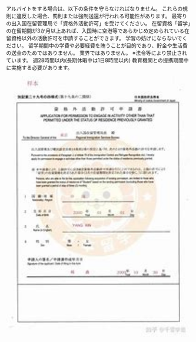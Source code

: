 アルバイトをする場合は、以下の条件を守らなければなりません。 これらの規則に違反した場合、罰則または強制送還が行われる可能性があります。
最寄りの出入国在留管理局で「資格外活動許可」を受けてください。 在留資格「留学」の在留期間が3か月以上あれば、入国時に空港等であらかじめ定められている在留資格以外の活動許可を申請することができます。
学習の妨げにならないでください。
留学期間中の学費や必要経費を賄うことが目的であり、貯金や生活費の送金のためではありません。
業界ではありません。 ※法令等により禁止されています。
週28時間以内(長期休暇中は1日8時間以内) 教育機関との提携期間中に実施する必要があります。


<img src="images/12.png" alt="LINE" width="500">